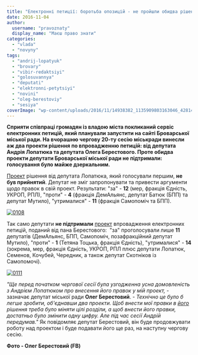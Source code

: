 ```yaml
---
title: "Електронні петиції: боротьба опозицій - не пройшли обидва рішення"
date: 2016-11-04
author: 
  username: "pravoznaty"
  display_name: "Маєш право знати"
categories: 
  - "vlada"
  - "novyny"
tags: 
  - "andrij-lopatyuk"
  - "brovary"
  - "vibir-redaktsiyi"
  - "golosuvannya"
  - "deputati"
  - "elektronni-petytsiyi"
  - "novini"
  - "oleg-berestoviy"
  - "sesiya"
coverImage: "wp-content/uploads/2016/11/14938382_1135909803163046_4281418713384223599_n.jpg"
---
```


**Сприяти співпраці громадян із владою міста покликаний сервіс електронних петицій, який планували запустити на сайті Броварської міської ради. На вчорашню чергову 20-ту сесію міськради винесли аж два проекти рішення по впровадженню петицій: від депутата Андрія Лопатюка та депутата Олега Берестового. Проте обидва проекти депутати Броварської міської ради не підтримали: голосування було майже дзеркальним.**

[Проект](https://brovary-rada.gov.ua/documents/24574.html) рішення від депутата Лопатюка, який голосували першим, **не був прийнятий**. Депутат не зміг запропонувати та привести аргументи щодо правок в свій проект. Результати: "за" - **12** (мер, фракція Єдність, УКРОП, РПЛ), "проти" - **4** (фракція ДемАльянс, депутат Батюк (БПП) та депутат Мутило), "утрималися" - **11** (фракція Самопоміч та БПП).

[![0108](https://mpz.brovary.org/wp-content/uploads/2016/11/0108.jpg)](https://mpz.brovary.org/wp-content/uploads/2016/11/0108.jpg)

Так само депутати **не підтримали** [проект](https://brovary-rada.gov.ua/documents/24576.html) впровадження електронних петицій, поданий від пана Берестового:  "за" проголосували лише **11** депутатів (ДемАльянс, БПП, Самопоміч, позафракційний депутат Мутило), "проти" - **1** (Тетяна Тоцька, фракція Єдність), "утрималися" - **14** (зокрема, мер, фракція Єдність, УКРОП, РПЛ плюс депутати Лопатюк, Семенов, Кочубей, Чередник, а також депутат Скотніков із Самопомочі).

[![0111](https://mpz.brovary.org/wp-content/uploads/2016/11/0111.jpg)](https://mpz.brovary.org/wp-content/uploads/2016/11/0111.jpg)

_"Ще перед початком чергової сесії була узгодженна усна домовленість з Андрієм Лопатюком про внесення його правок у мій проект,_ \- зазначає депутат міської ради **Олег Берестовий**. - _Технічно це було б легше зробити, об'єднавши два проекти. Щоб внести мої правки в [його](https://brovary-rada.gov.ua/documents/24574.html) рішення треба було міняти цілі розділи, а щоб внести його правки, достатньо було змінити одну цифру. Але під час сесії Андрій передумав."_ Як повідомляє депутат Берестовий, він буде продовжувати роботу над проектом і буде подавати його ще раз, на наступну чергову сесію.

**Фото - Олег Берестовий (FB)**
